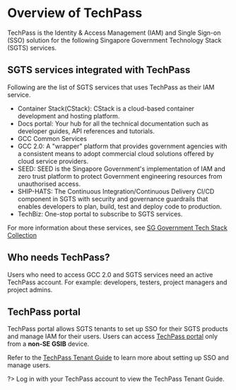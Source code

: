 # Overview of TechPass

TechPass is the Identity & Access Management (IAM) and Single Sign-on (SSO) solution for the following Singapore Government Technology Stack (SGTS) services.


## SGTS services integrated with TechPass

Following are the list of SGTS services that uses TechPass as their IAM service.

- Container Stack(CStack): CStack is a cloud-based container development and hosting platform.
- Docs portal: Your hub for all the technical documentation such as developer guides, API references and tutorials.
- GCC Common Services
- GCC 2.0: A "wrapper" platform that provides government agencies with a consistent means to adopt commercial cloud solutions offered by cloud service providers.
- SEED: SEED is the Singapore Government's implementation of IAM and zero trust platform to protect Government engineering resources from unauthorised access.
- SHIP-HATS: The Continuous Integration/Continuous Delivery CI/CD component in SGTS with security and governance guardrails that enables developers to plan, build, test and deploy code to production.
- TechBiz: One-stop portal to subscribe to SGTS services.

For more information about these services, see [SG Government Tech Stack Collection](https://www.developer.tech.gov.sg/products/collections/singapore-government-tech-stack/)

## Who needs TechPass?

Users who need to access GCC 2.0 and SGTS services need an active TechPass account. For example: developers, testers, project managers and project admins.

## TechPass portal

TechPass portal allows SGTS tenants to set up SSO for their SGTS products and manage IAM for their users. Users can access [TechPass portal](https://portal.techpass.gov.sg) only from a **non-SE GSIB** device.  

 Refer to the [TechPass Tenant Guide](https://docs.developer.tech.gov.sg/docs/techpass-tenant-guide/#/) to learn more about setting up SSO and manage users.

?> Log in with your TechPass account to view the TechPass Tenant Guide.

